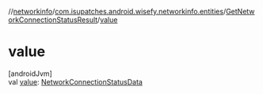 //[networkinfo](../../../index.md)/[com.isupatches.android.wisefy.networkinfo.entities](../index.md)/[GetNetworkConnectionStatusResult](index.md)/[value](value.md)

# value

[androidJvm]\
val [value](value.md): [NetworkConnectionStatusData](../-network-connection-status-data/index.md)
